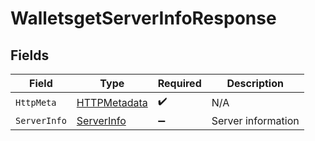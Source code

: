 # WalletsgetServerInfoResponse


## Fields

| Field                                                   | Type                                                    | Required                                                | Description                                             |
| ------------------------------------------------------- | ------------------------------------------------------- | ------------------------------------------------------- | ------------------------------------------------------- |
| `HttpMeta`                                              | [HTTPMetadata](../../Models/Components/HTTPMetadata.md) | :heavy_check_mark:                                      | N/A                                                     |
| `ServerInfo`                                            | [ServerInfo](../../Models/Components/ServerInfo.md)     | :heavy_minus_sign:                                      | Server information                                      |